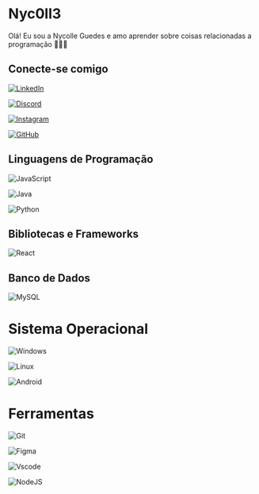 # Nyc0ll3 
Olá! Eu sou a Nycolle Guedes e amo aprender sobre coisas relacionadas a programação 👩🏼‍💻

## Conecte-se comigo
[![LinkedIn](https://img.shields.io/badge/LinkedIn-0077B5?style=for-the-badge&logo=linkedin&logoColor=white)](https://www.linkedin.com/in/nycolle-guedes-835586234/)

[![Discord](https://img.shields.io/badge/Discord-7289DA?style=for-the-badge&logo=discord&logoColor=white)](https://discord.com/channels/@nickguedes2)     

[![Instagram](https://img.shields.io/badge/-Instagram-%23E4405F?style=for-the-badge&logo=instagram&logoColor=white)](https://www.instagram.com/nick_guedes2)      

[![GitHub](https://img.shields.io/badge/GitHub-100000?style=for-the-badge&logo=github&logoColor=white)](https://github.com/Nyc0ll3)

## Linguagens de Programação  

![JavaScript](https://img.shields.io/badge/JavaScript-F7DF1E?style=for-the-badge&logo=javascript&logoColor=black)

![Java](https://img.shields.io/badge/java-%23ED8B00.svg?style=for-the-badge&logo=openjdk&logoColor=white)

![Python](https://img.shields.io/badge/python-3670A0?style=for-the-badge&logo=python&logoColor=ffdd54)



## Bibliotecas e Frameworks
![React](https://img.shields.io/badge/React-20232A?style=for-the-badge&logo=react&logoColor=61DAFB)

## Banco de Dados
![MySQL](https://img.shields.io/badge/MySQL-00000F?style=for-the-badge&logo=mysql&logoColor=white)

# Sistema Operacional
![Windows](https://img.shields.io/badge/Windows-000?style=for-the-badge&logo=windows&logoColor=2CA5E0)

![Linux](https://img.shields.io/badge/Linux-000?style=for-the-badge&logo=linux&logoColor=FCC624)

![Android](https://img.shields.io/badge/Android-3DDC84?style=for-the-badge&logo=android&logoColor=white)

# Ferramentas
![Git](https://img.shields.io/badge/GIT-E44C30?style=for-the-badge&logo=git&logoColor=white)  

![Figma](https://img.shields.io/badge/Figma-696969?style=for-the-badge&logo=figma&logoColor=figma)

![Vscode](https://img.shields.io/badge/Vscode-007ACC?style=for-the-badge&logo=visual-studio-code&logoColor=white)

![NodeJS](https://img.shields.io/badge/node.js-6DA55F?style=for-the-badge&logo=node.js&logoColor=white)
